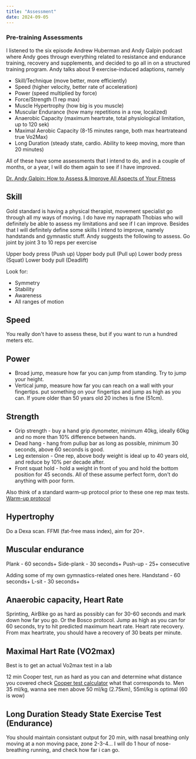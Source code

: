 ```yaml
---
title: "Assessment"
date: 2024-09-05
---
```


### Pre-training Assessments

I listened to the six episode Andrew Huberman and Andy Galpin podcast where Andy goes througn everything related to resistance and endurance training, recovery and supplements, and decided to go all in on a structured training program. 
Andy talks about 9 exercise-induced adaptions, namely

- Skill/Technique (move better, more efficiently)
- Speed (higher velocity, better rate of acceleration)
- Power (speed multiplied by force)
- Force/Strength (1 rep max)
- Muscle Hypertrophy (how big is you muscle)
- Muscular Endurance (how many repetitions in a row, localized)
- Anaerobic Capacity (maximum heartrate, total physiological limitation, up to 120 sek)
- Maximal Aerobic Capacity (8-15 minutes range, both max heartrateand true Vo2Max)
- Long Duration (steady state, cardio. Ability to keep moving, more than 20 minutes)

All of these have some assessments that I intend to do, and in a couple of months, or a year, I will do them again to see if I have improved.

[Dr. Andy Galpin: How to Assess & Improve All Aspects of Your Fitness](https://www.hubermanlab.com/episode/dr-andy-galpin-how-to-assess-improve-all-aspects-of-your-fitness)


## Skill
Gold standard is having a physical therapist, movement specialist go through all my ways of moving. I do have my naprapath Thobias who will definitely be able to assess my limitations and see if I can improve. Besides that
I will definitely define some skills I intend to improve, namely handstands and gymnastic stuff.
Andy suggests the following to assess.
Go joint by joint 3 to 10 reps per exercise

Upper body press (Push up)
Upper body pull (Pull up)
Lower body press (Squat)
Lower body pull (Deadlift)

Look for:
* Symmetry
* Stability
* Awareness
* All ranges of motion

## Speed
You really don't have to assess these, but if you want to run a hundred meters etc.

## Power
- Broad jump, measure how far you can jump from standing. Try to jump your height.
- Vertical jump, measure how far you can reach on a wall with your fingertips. put something on your fingertips and jump as high as you can. If youre older than 50 years old 20 inches is fine (51cm).

## Strength
- Grip strength - buy a hand grip dynometer, minimum 40kg, ideally 60kg and no more than 10% difference between hands.
- Dead hang - hang from pullup bar as long as possible, minimum 30 seconds, above 60 seconds is good.
- Leg extension - One rep, above body weight is ideal up to 40 years old, and reduce by 10% per decade after.
- Front squat hold - hold a weight in front of you and hold the bottom position for 45 seconds.
All of these assume perfect form, don't do anything with poor form.

Also think of a standard warm-up protocol prior to these one rep max tests.
[Warm-up protocol](https://www.nsca.com/search/?searchQuery=warm-up)

## Hypertrophy
Do a Dexa scan.
FFMI (fat-free mass index), aim for 20+.

## Muscular endurance
Plank - 60 seconds+
Side-plank - 30 seconds+
Push-up - 25+ consecutive

Adding some of my own gymnastics-related ones here.
Handstand - 60 seconds+
L-sit - 30 seconds+

## Anaerobic capacity, Heart Rate
Sprinting, AirBike go as hard as possibly can for 30-60 seconds and mark down how far you go.
Or the Bosco protocol. Jump as high as you can for 60 seconds, try to hit predicted maximum heart rate.
Heart rate recovery. From max heartrate, you should have a recovery of 30 beats per minute. 


## Maximal Hart Rate (VO2max)
Best is to get an actual Vo2max test in a lab

12 min Cooper test, run as hard as you can and determine what distance you covered 
check [Cooper test calculator](https://exrx.net/Calculators/MinuteRun) what that corresponds to.
Men 35 ml/kg, wanna see men above 50 ml/kg (2.75km), 55ml/kg is optimal (60 is wow)

## Long Duration Steady State Exercise Test (Endurance)
You should maintain consistant output for 20 min, with nasal breathing only moving at a non moving pace, zone 2-3-4… 
I will do 1 hour of nose-breathing running, and check how far i can go.

